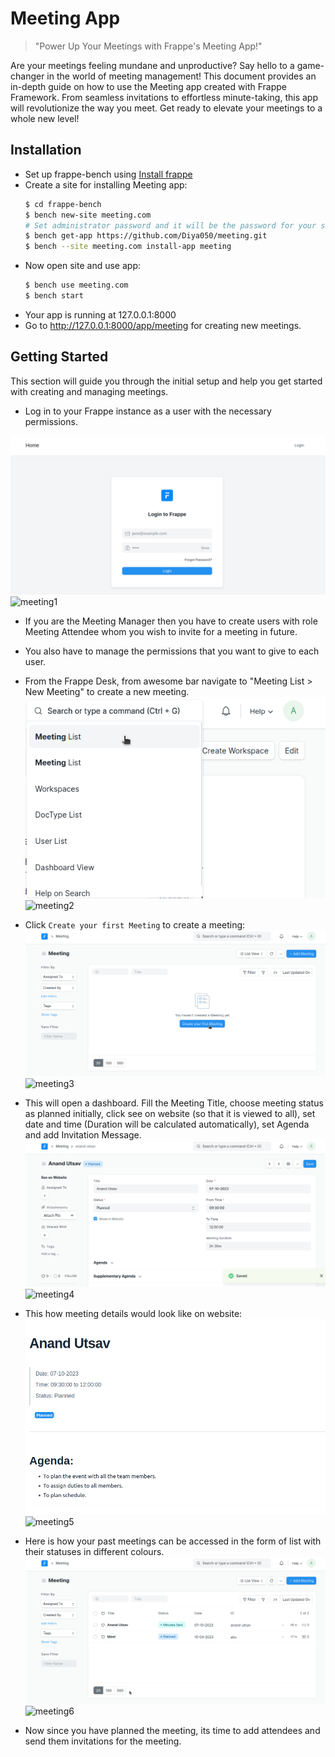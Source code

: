 # Meeting App

>"Power Up Your Meetings with Frappe's Meeting App!"

Are your meetings feeling mundane and unproductive? Say hello to a game-changer in the world of meeting management! This document provides an in-depth guide on how to use the Meeting app created with Frappe Framework. From seamless invitations to effortless minute-taking, this app will revolutionize the way you meet. Get ready to elevate your meetings to a whole new level!

## Installation

- Set up frappe-bench using [Install frappe](https://github.com/D-codE-Hub/Frappe-ERPNext-Version-14--in-Ubuntu-22.04-LTS)
- Create a site for installing Meeting app:
  ```bash
  $ cd frappe-bench
  $ bench new-site meeting.com
  # Set administrator password and it will be the password for your site with username "administrator"
  $ bench get-app https://github.com/Diya050/meeting.git
  $ bench --site meeting.com install-app meeting
  ```
- Now open site and use app:
  ```bash
  $ bench use meeting.com
  $ bench start
  ```
- Your app is running at 127.0.0.1:8000
- Go to http://127.0.0.1:8000/app/meeting for creating new meetings.

## Getting Started

This section will guide you through the initial setup and help you get started with creating and managing meetings.

- Log in to your Frappe instance as a user with the necessary permissions.
 
![login_page](meeting/images/meeting1.png)![meeting1](https://github.com/Diya050/meeting/assets/124448340/1a7402f1-8dfa-4a24-af51-6e759981ff04)

  
- If you are the Meeting Manager then you have to create users with role Meeting Attendee whom you wish to invite for a meeting in future.
- You also have to manage the permissions that you want to give to each user.
- From the Frappe Desk, from awesome bar navigate to "Meeting List > New Meeting" to create a new meeting.
![awesome_bar](meeting/images/meeting2.png)![meeting2](https://github.com/Diya050/meeting/assets/124448340/563d840c-efe4-4b5b-8ae3-717c7ccf4f1d)

- Click `Create your first Meeting` to create a meeting:
![create_meetings](meeting/images/meeting3.png)![meeting3](https://github.com/Diya050/meeting/assets/124448340/eeec4441-76bb-4212-82a1-720bc38202b4)

- This will open a dashboard. Fill the Meeting Title, choose meeting status as planned initially, click see on website (so that it is viewed to all), set date and time (Duration will be calculated automatically), set Agenda and add Invitation Message.
![meeting_details](meeting/images/meeting4.png)![meeting4](https://github.com/Diya050/meeting/assets/124448340/fbb2acca-2b30-4627-9a37-2e4268544976)

- This how meeting details would look like on website:
  ![website_view](meeting/images/meeting5.png)![meeting5](https://github.com/Diya050/meeting/assets/124448340/e8c5b41c-7949-44fb-89c2-de4e38462a27)

- Here is how your past meetings can be accessed in the form of list with their statuses in different colours.
  ![meetings_list](meeting/images/meeting6.png)![meeting6](https://github.com/Diya050/meeting/assets/124448340/a77afa69-fada-4f93-86eb-22783caf9444)

- Now since you have planned the meeting, its time to add attendees and send them invitations for the meeting.
  
